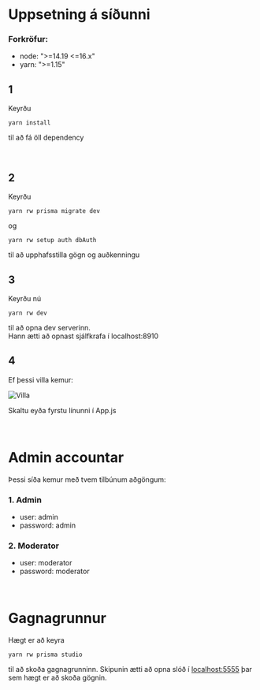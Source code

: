 
# Uppsetning á síðunni
### Forkröfur:
- node: ">=14.19 <=16.x"
- yarn: ">=1.15"

## 1
Keyrðu
```
yarn install
````
til að fá öll dependency

<br>

## 2
Keyrðu
```
yarn rw prisma migrate dev
```
og
````
yarn rw setup auth dbAuth
````
til að upphafsstilla gögn og auðkenningu

## 3
Keyrðu nú
````
yarn rw dev
`````
til að opna dev serverinn. <br>
Hann ætti að opnast sjálfkrafa í <a>localhost:8910</a>
## 4
Ef þessi villa kemur:

<img src="./web/public/appVilla.png" alt="Villa">

Skaltu eyða fyrstu línunni í App.js

<br>

# Admin accountar
Þessi síða kemur með tvem tilbúnum aðgöngum:

### 1. Admin
- user: admin
- password: admin

### 2. Moderator
- user: moderator
- password: moderator


<br>

# Gagnagrunnur
Hægt er að keyra
````
yarn rw prisma studio
`````
til að skoða gagnagrunninn. Skipunin ætti að opna slóð í <a href="localhost:5555">localhost:5555</a> þar sem hægt er að skoða gögnin.
